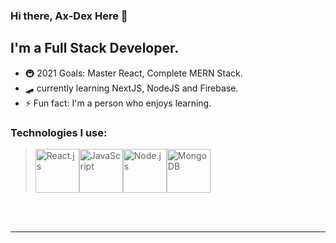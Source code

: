 ### Hi there, Ax-Dex Here 👋

## I'm a Full Stack Developer.

- 🚇 2021 Goals: Master React, Complete MERN Stack. 
- 🛹 currently learning NextJS, NodeJS and Firebase.
- ⚡ Fun fact: I'm a person who enjoys learning.


### Technologies I use:

> <img src='https://github.com/Ax-dex/Ax-dex/blob/main/Icons/react.svg' alt='React.js' width='70' /><img src='https://github.com/Ax-dex/Ax-dex/blob/main/Icons/javascript.svg' alt='JavaScript' width='70' /><img src='https://github.com/Ax-dex/Ax-dex/blob/main/Icons/nodejs.svg' alt='Node.js' width='70' /><img src='https://github.com/Ax-dex/Ax-dex/blob/main/Icons/mongodb.svg' alt='MongoDB' width='70' />


<br />
<br />

---
